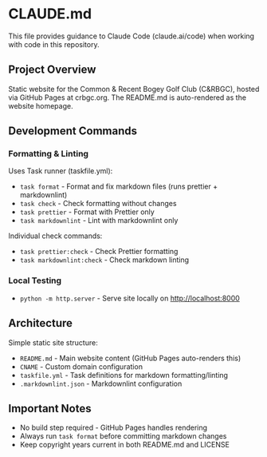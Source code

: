 # CLAUDE.md

This file provides guidance to Claude Code (claude.ai/code) when working with code in this repository.

## Project Overview

Static website for the Common & Recent Bogey Golf Club (C&RBGC), hosted via GitHub Pages at crbgc.org. The README.md is auto-rendered as the website homepage.

## Development Commands

### Formatting & Linting

Uses Task runner (taskfile.yml):

- `task format` - Format and fix markdown files (runs prettier + markdownlint)
- `task check` - Check formatting without changes
- `task prettier` - Format with Prettier only
- `task markdownlint` - Lint with markdownlint only

Individual check commands:

- `task prettier:check` - Check Prettier formatting
- `task markdownlint:check` - Check markdown linting

### Local Testing

- `python -m http.server` - Serve site locally on <http://localhost:8000>

## Architecture

Simple static site structure:

- `README.md` - Main website content (GitHub Pages auto-renders this)
- `CNAME` - Custom domain configuration
- `taskfile.yml` - Task definitions for markdown formatting/linting
- `.markdownlint.json` - Markdownlint configuration

## Important Notes

- No build step required - GitHub Pages handles rendering
- Always run `task format` before committing markdown changes
- Keep copyright years current in both README.md and LICENSE

